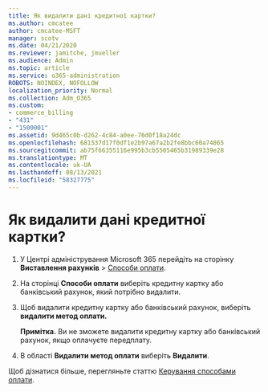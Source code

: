 ```yaml
---
title: Як видалити дані кредитної картки?
ms.author: cmcatee
author: cmcatee-MSFT
manager: scotv
ms.date: 04/21/2020
ms.reviewer: jamitche, jmueller
ms.audience: Admin
ms.topic: article
ms.service: o365-administration
ROBOTS: NOINDEX, NOFOLLOW
localization_priority: Normal
ms.collection: Adm_O365
ms.custom:
- commerce_billing
- "431"
- "1500001"
ms.assetid: 9d465c0b-d262-4c84-a0ee-76d0f18a24dc
ms.openlocfilehash: 681537d17f0df1e2b97a67a2b2fe8bbc60a74865
ms.sourcegitcommit: ab75f66355116e995b3cb5505465b31989339e28
ms.translationtype: MT
ms.contentlocale: uk-UA
ms.lasthandoff: 08/13/2021
ms.locfileid: "58327775"
---
```

# <a name="how-do-i-remove-my-credit-card-information"></a>Як видалити дані кредитної картки?

1. У Центрі адміністрування Microsoft 365 перейдіть на сторінку **Виставлення рахунків** \> [Способи оплати](https://go.microsoft.com/fwlink/p/?linkid=2018806).

2. На сторінці **Способи оплати** виберіть кредитну картку або банківський рахунок, який потрібно видалити.

3. Щоб видалити кредитну картку або банківський рахунок, виберіть **видалити метод оплати.**

    **Примітка.** Ви не зможете видалити кредитну картку або банківський рахунок, якщо оплачуєте передплату.

4. В області **Видалити метод оплати** виберіть **Видалити**.

Щоб дізнатися більше, перегляньте статтю [Керування способами оплати](https://docs.microsoft.com/microsoft-365/commerce/billing-and-payments/manage-payment-methods).